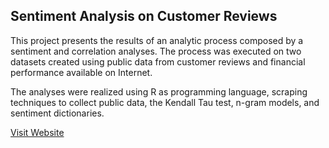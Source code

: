 ## Sentiment Analysis on Customer Reviews

This project presents the results of an analytic process composed by a sentiment and correlation analyses. The process was executed on two datasets created using public data from customer reviews and financial performance available on Internet. 

The analyses were realized using R as programming language, scraping techniques to collect public data, the Kendall Tau test, n-gram models, and sentiment dictionaries.

<a href="https://saulventura.github.io/Sentiment-Analysis/" target="_blank">Visit Website</a>
